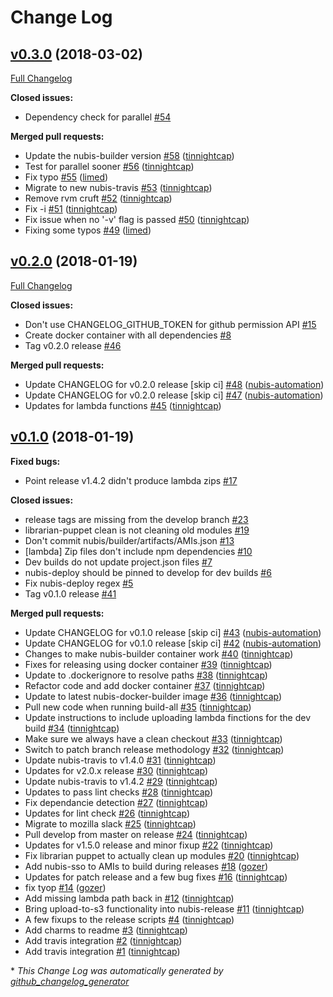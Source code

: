 # Change Log

## [v0.3.0](https://github.com/nubisproject/nubis-release/tree/v0.3.0) (2018-03-02)
[Full Changelog](https://github.com/nubisproject/nubis-release/compare/v0.2.0...v0.3.0)

**Closed issues:**

- Dependency check for parallel [\#54](https://github.com/nubisproject/nubis-release/issues/54)

**Merged pull requests:**

- Update the nubis-builder version [\#58](https://github.com/nubisproject/nubis-release/pull/58) ([tinnightcap](https://github.com/tinnightcap))
- Test for parallel sooner [\#56](https://github.com/nubisproject/nubis-release/pull/56) ([tinnightcap](https://github.com/tinnightcap))
- Fix typo [\#55](https://github.com/nubisproject/nubis-release/pull/55) ([limed](https://github.com/limed))
- Migrate to new nubis-travis [\#53](https://github.com/nubisproject/nubis-release/pull/53) ([tinnightcap](https://github.com/tinnightcap))
- Remove rvm cruft [\#52](https://github.com/nubisproject/nubis-release/pull/52) ([tinnightcap](https://github.com/tinnightcap))
- Fix -i [\#51](https://github.com/nubisproject/nubis-release/pull/51) ([tinnightcap](https://github.com/tinnightcap))
- Fix issue when no '-v' flag is passed [\#50](https://github.com/nubisproject/nubis-release/pull/50) ([tinnightcap](https://github.com/tinnightcap))
- Fixing some typos [\#49](https://github.com/nubisproject/nubis-release/pull/49) ([limed](https://github.com/limed))

## [v0.2.0](https://github.com/nubisproject/nubis-release/tree/v0.2.0) (2018-01-19)
[Full Changelog](https://github.com/nubisproject/nubis-release/compare/v0.1.0...v0.2.0)

**Closed issues:**

- Don't use CHANGELOG\_GITHUB\_TOKEN for github permission API [\#15](https://github.com/nubisproject/nubis-release/issues/15)
- Create docker container with all dependencies [\#8](https://github.com/nubisproject/nubis-release/issues/8)
- Tag v0.2.0 release [\#46](https://github.com/nubisproject/nubis-release/issues/46)

**Merged pull requests:**

- Update CHANGELOG for v0.2.0 release \[skip ci\] [\#48](https://github.com/nubisproject/nubis-release/pull/48) ([nubis-automation](https://github.com/nubis-automation))
- Update CHANGELOG for v0.2.0 release \[skip ci\] [\#47](https://github.com/nubisproject/nubis-release/pull/47) ([nubis-automation](https://github.com/nubis-automation))
- Updates for lambda functions [\#45](https://github.com/nubisproject/nubis-release/pull/45) ([tinnightcap](https://github.com/tinnightcap))

## [v0.1.0](https://github.com/nubisproject/nubis-release/tree/v0.1.0) (2018-01-19)
**Fixed bugs:**

- Point release v1.4.2 didn't produce lambda zips [\#17](https://github.com/nubisproject/nubis-release/issues/17)

**Closed issues:**

- release tags are missing from the develop branch [\#23](https://github.com/nubisproject/nubis-release/issues/23)
- librarian-puppet clean is not cleaning old modules [\#19](https://github.com/nubisproject/nubis-release/issues/19)
- Don't commit nubis/builder/artifacts/AMIs.json [\#13](https://github.com/nubisproject/nubis-release/issues/13)
- \[lambda\] Zip files don't include npm dependencies [\#10](https://github.com/nubisproject/nubis-release/issues/10)
- Dev builds do not update project.json files [\#7](https://github.com/nubisproject/nubis-release/issues/7)
- nubis-deploy should be pinned to develop for dev builds [\#6](https://github.com/nubisproject/nubis-release/issues/6)
- Fix nubis-deploy regex [\#5](https://github.com/nubisproject/nubis-release/issues/5)
- Tag v0.1.0 release [\#41](https://github.com/nubisproject/nubis-release/issues/41)

**Merged pull requests:**

- Update CHANGELOG for v0.1.0 release \[skip ci\] [\#43](https://github.com/nubisproject/nubis-release/pull/43) ([nubis-automation](https://github.com/nubis-automation))
- Update CHANGELOG for v0.1.0 release \[skip ci\] [\#42](https://github.com/nubisproject/nubis-release/pull/42) ([nubis-automation](https://github.com/nubis-automation))
- Changes to make nubis-builder container work [\#40](https://github.com/nubisproject/nubis-release/pull/40) ([tinnightcap](https://github.com/tinnightcap))
- Fixes for releasing using docker container [\#39](https://github.com/nubisproject/nubis-release/pull/39) ([tinnightcap](https://github.com/tinnightcap))
- Update to .dockerignore to resolve paths [\#38](https://github.com/nubisproject/nubis-release/pull/38) ([tinnightcap](https://github.com/tinnightcap))
- Refactor code and add docker container [\#37](https://github.com/nubisproject/nubis-release/pull/37) ([tinnightcap](https://github.com/tinnightcap))
- Update to latest nubis-docker-builder image [\#36](https://github.com/nubisproject/nubis-release/pull/36) ([tinnightcap](https://github.com/tinnightcap))
- Pull new code when running build-all [\#35](https://github.com/nubisproject/nubis-release/pull/35) ([tinnightcap](https://github.com/tinnightcap))
- Update instructions to include uploading lambda finctions for the dev build [\#34](https://github.com/nubisproject/nubis-release/pull/34) ([tinnightcap](https://github.com/tinnightcap))
- Make sure we always have a clean checkout [\#33](https://github.com/nubisproject/nubis-release/pull/33) ([tinnightcap](https://github.com/tinnightcap))
- Switch to patch branch release methodology [\#32](https://github.com/nubisproject/nubis-release/pull/32) ([tinnightcap](https://github.com/tinnightcap))
- Update nubis-travis to v1.4.0 [\#31](https://github.com/nubisproject/nubis-release/pull/31) ([tinnightcap](https://github.com/tinnightcap))
- Updates for v2.0.x release [\#30](https://github.com/nubisproject/nubis-release/pull/30) ([tinnightcap](https://github.com/tinnightcap))
- Update nubis-travis to v1.4.2 [\#29](https://github.com/nubisproject/nubis-release/pull/29) ([tinnightcap](https://github.com/tinnightcap))
- Updates to pass lint checks [\#28](https://github.com/nubisproject/nubis-release/pull/28) ([tinnightcap](https://github.com/tinnightcap))
- Fix dependancie detection [\#27](https://github.com/nubisproject/nubis-release/pull/27) ([tinnightcap](https://github.com/tinnightcap))
- Updates for lint check [\#26](https://github.com/nubisproject/nubis-release/pull/26) ([tinnightcap](https://github.com/tinnightcap))
- Migrate to mozilla slack [\#25](https://github.com/nubisproject/nubis-release/pull/25) ([tinnightcap](https://github.com/tinnightcap))
- Pull develop from master on release [\#24](https://github.com/nubisproject/nubis-release/pull/24) ([tinnightcap](https://github.com/tinnightcap))
- Updates for v1.5.0 release and minor fixup [\#22](https://github.com/nubisproject/nubis-release/pull/22) ([tinnightcap](https://github.com/tinnightcap))
- Fix librarian puppet to actually clean up modules [\#20](https://github.com/nubisproject/nubis-release/pull/20) ([tinnightcap](https://github.com/tinnightcap))
- Add nubis-sso to AMIs to build during releases [\#18](https://github.com/nubisproject/nubis-release/pull/18) ([gozer](https://github.com/gozer))
- Updates for patch release and a few bug fixes [\#16](https://github.com/nubisproject/nubis-release/pull/16) ([tinnightcap](https://github.com/tinnightcap))
- fix tyop [\#14](https://github.com/nubisproject/nubis-release/pull/14) ([gozer](https://github.com/gozer))
- Add missing lambda path back in [\#12](https://github.com/nubisproject/nubis-release/pull/12) ([tinnightcap](https://github.com/tinnightcap))
- Bring upload-to-s3 functionality into nubis-release [\#11](https://github.com/nubisproject/nubis-release/pull/11) ([tinnightcap](https://github.com/tinnightcap))
- A few fixups to the release scripts [\#4](https://github.com/nubisproject/nubis-release/pull/4) ([tinnightcap](https://github.com/tinnightcap))
- Add charms to readme [\#3](https://github.com/nubisproject/nubis-release/pull/3) ([tinnightcap](https://github.com/tinnightcap))
- Add travis integration [\#2](https://github.com/nubisproject/nubis-release/pull/2) ([tinnightcap](https://github.com/tinnightcap))
- Add travis integration [\#1](https://github.com/nubisproject/nubis-release/pull/1) ([tinnightcap](https://github.com/tinnightcap))



\* *This Change Log was automatically generated by [github_changelog_generator](https://github.com/skywinder/Github-Changelog-Generator)*